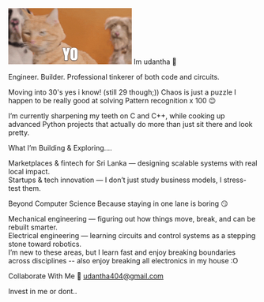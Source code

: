 <img src="https://github.com/AppachchiCodes/AppachchiCodes/raw/7a8a518b1e2c4184cc096c403951330895ade8ac/Best%20Friends%20Hello%20GIF%20by%20Best%20Friends%20Animal%20Society.gif" width="250"/>
Im udantha 👋

Engineer. Builder. Professional tinkerer of both code and circuits.  

Moving into 30's yes i know! (still 29 though;))
Chaos is just a puzzle I happen to be really good at solving
Pattern recognition x 100 😉

I’m currently sharpening my teeth on C and C++, while cooking up advanced Python projects that actually do more than just sit there and look pretty.  

What I’m Building & Exploring.... 

Marketplaces & fintech for Sri Lanka  — designing scalable systems with real local impact.  
Startups & tech innovation — I don’t just study business models, I stress-test them. 


Beyond Computer Science 
Because staying in one lane is boring 😏

Mechanical engineering — figuring out how things move, break, and can be rebuilt smarter.  
Electrical engineering — learning circuits and control systems as a stepping stone toward robotics.  
I’m new to these areas, but I learn fast and enjoy breaking boundaries across disciplines -- also enjoy breaking all electronics in my house :O 

Collaborate With Me
📧 udantha404@gmail.com 

Invest in me or dont.. 
